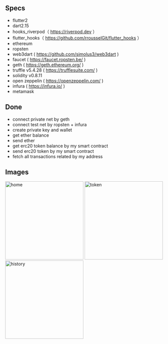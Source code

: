 ## Specs

- flutter2
- dart2.15
- hooks_riverpod（ https://riverpod.dev ）
- flutter_hooks（ https://github.com/rrousselGit/flutter_hooks ）
- ethereum
- ropsten
- web3dart ( https://github.com/simolus3/web3dart )
- faucet ( https://faucet.ropsten.be/ )
- geth ( https://geth.ethereum.org/ )
- truffle v5.4.28 ( https://trufflesuite.com/ )
- solidity v0.8.11
- open zeppelin ( https://openzeppelin.com/ )
- infura ( https://infura.io/ )
- metamask

## Done

- connect private net by geth
- connect test net by ropsten + infura
- create private key and wallet
- get ether balance
- send ether
- get erc20 token balance by my smart contract
- send erc20 token by my smart contract
- fetch all transactions related by my address

## Images

<img width="250" alt="home" src="https://user-images.githubusercontent.com/2268288/150354117-6b07b79c-39f3-4846-be85-d425fd77f7e6.png"> <img width="250" alt="token" src="https://user-images.githubusercontent.com/2268288/150354149-4905e0a7-4db3-46f2-b503-22f72d4482d5.png"> <img width="250" alt="history" src="https://user-images.githubusercontent.com/2268288/150354182-32879950-544a-41e2-aa6d-270bf730d4f9.png">
